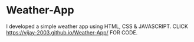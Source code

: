 # Weather-App
I developed a simple weather app using HTML, CSS &amp; JAVASCRIPT.
CLICK https://vijay-2003.github.io/Weather-App/ FOR CODE.
